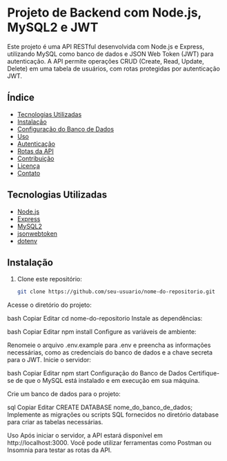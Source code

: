 # Projeto de Backend com Node.js, MySQL2 e JWT

Este projeto é uma API RESTful desenvolvida com Node.js e Express, utilizando MySQL como banco de dados e JSON Web Token (JWT) para autenticação. A API permite operações CRUD (Create, Read, Update, Delete) em uma tabela de usuários, com rotas protegidas por autenticação JWT.

## Índice

- [Tecnologias Utilizadas](#tecnologias-utilizadas)
- [Instalação](#instalação)
- [Configuração do Banco de Dados](#configuração-do-banco-de-dados)
- [Uso](#uso)
- [Autenticação](#autenticação)
- [Rotas da API](#rotas-da-api)
- [Contribuição](#contribuição)
- [Licença](#licença)
- [Contato](#contato)

## Tecnologias Utilizadas

- [Node.js](https://nodejs.org/)
- [Express](https://expressjs.com/)
- [MySQL2](https://www.npmjs.com/package/mysql2)
- [jsonwebtoken](https://www.npmjs.com/package/jsonwebtoken)
- [dotenv](https://www.npmjs.com/package/dotenv)

## Instalação

1. Clone este repositório:

   ```bash
   git clone https://github.com/seu-usuario/nome-do-repositorio.git

Acesse o diretório do projeto:

bash
Copiar
Editar
cd nome-do-repositorio
Instale as dependências:

bash
Copiar
Editar
npm install
Configure as variáveis de ambiente:

Renomeie o arquivo .env.example para .env e preencha as informações necessárias, como as credenciais do banco de dados e a chave secreta para o JWT.
Inicie o servidor:

bash
Copiar
Editar
npm start
Configuração do Banco de Dados
Certifique-se de que o MySQL está instalado e em execução em sua máquina.

Crie um banco de dados para o projeto:

sql
Copiar
Editar
CREATE DATABASE nome_do_banco_de_dados;
Implemente as migrações ou scripts SQL fornecidos no diretório database para criar as tabelas necessárias.

Uso
Após iniciar o servidor, a API estará disponível em http://localhost:3000. Você pode utilizar ferramentas como Postman ou Insomnia para testar as rotas da API.